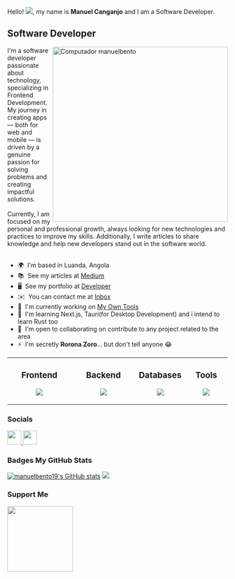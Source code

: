 Hello! ![](https://user-images.githubusercontent.com/18350557/176309783-0785949b-9127-417c-8b55-ab5a4333674e.gif), my name is **Manuel Canganjo** and I am a Software Developer.

Software Developer
------------------
<img src="https://raw.githubusercontent.com/MicaelliMedeiros/micaellimedeiros/master/image/computer-illustration.png" min-width="400px" max-width="400px" width="400px" align="right" alt="Computador manuelbento"/> 
I'm a software developer passionate about technology, specializing in Frontend Development. My journey in creating apps — both for web and mobile — is driven by a genuine passion for solving problems and creating impactful solutions.
<br><br>
Currently, I am focused on my personal and professional growth, always looking for new technologies and practices to improve my skills. Additionally, I write articles to share knowledge and help new developers stand out in the software world.
<br><br>

* 🌍  I'm based in Luanda, Angola
* 📚  See my articles at [Medium](https://medium.com/@manuelbento19)
* 🖥️  See my portfolio at [Developer](https://bentooo.vercel.app/)
* ✉️  You can contact me at [Inbox](mailto:manuelbentomb.223@gmail.com)
* 🚀  I'm currently working on [My Own Tools](http://github.com/manuelbento19)
* 🧠  I'm learning Next.js, Tauri(for Desktop Development) and i intend to learn Rust too
* 🤝  I'm open to collaborating on contribute to any project related to the area
* ⚡  I'm secretly **Rorona Zoro**... but don't tell anyone 😂

<table align="center"><tr><td valign="top" width="30%">

### <div align="center"> Frontend </div>

<p align="center">
<img src="https://skillicons.dev/icons?i=js,html,css,ts,react,nextjs,astro,tailwind,sass,bootstrap&theme=dark&perline=4" />
</p>

</td><td valign="top" width="30%">

### <div align="center"> Backend </div>

<p align="center">
<img src="https://skillicons.dev/icons?i=nodejs,express,nestjs,prisma,jest,vitest,net,rust&theme=dark&perline=4" />
</p>

</td><td valign="top" width="20%">

### <div align="center"> Databases </div>

<p align="center">
<img src="https://skillicons.dev/icons?i=mysql,postgres,firebase,redis&theme=dark&perline=2" />
</p>

</td><td valign="top" width="20%">

### <div align="center"> Tools </div>

<p align="center">
<img src="https://skillicons.dev/icons?i=figma,xd,docker,linux,vscode,git,github,bitbucket,azure,gitlab,bash,powershell,notion&theme=dark&perline=3" />
</p>

</td></tr></table>

### Socials
   
  <p align="left">
      <a href="https://www.github.com/manuelbento19" target="_blank" rel="noreferrer">
          <picture>
              <source media="(prefers-color-scheme: dark)" srcset="https://raw.githubusercontent.com/danielcranney/readme-generator/main/public/icons/socials/github-dark.svg" />
              <source media="(prefers-color-scheme: light)" srcset="https://raw.githubusercontent.com/danielcranney/readme-generator/main/public/icons/socials/github.svg" />
              <img src="https://raw.githubusercontent.com/danielcranney/readme-generator/main/public/icons/socials/github.svg" width="32" height="32" />
          </picture>
      </a>
      <a href="https://www.linkedin.com/in/manuel-bento" target="_blank" rel="noreferrer">
          <picture>
          <source media="(prefers-color-scheme: dark)" srcset="https://raw.githubusercontent.com/danielcranney/readme-generator/main/public/icons/socials/linkedin-dark.svg" />
          <source media="(prefers-color-scheme: light)" srcset="https://raw.githubusercontent.com/danielcranney/readme-generator/main/public/icons/socials/linkedin.svg" />
          <img src="https://raw.githubusercontent.com/danielcranney/readme-generator/main/public/icons/socials/linkedin.svg" width="32" height="32" />
          </picture>
      </a>
  </p>
  
  ### Badges <b>My GitHub Stats</b>
  <a href="http://www.github.com/manuelbento19"><img src="https://github-readme-stats.vercel.app/api?username=manuelbento19&show_icons=true&hide=&count_private=true&title_color=0891b2&text_color=ffffff&icon_color=0891b2&bg_color=1c1917&hide_border=true&show_icons=true" alt="manuelbento19's GitHub stats" /></a>
  <a href="http://www.github.com/manuelbento19"><img src="https://github-readme-streak-stats.herokuapp.com/?user=manuelbento19&stroke=ffffff&background=1c1917&ring=0891b2&fire=0891b2&currStreakNum=ffffff&currStreakLabel=0891b2&sideNums=ffffff&sideLabels=ffffff&dates=ffffff&hide_border=true" /></a>
  

  
  
  ### Support Me
  <a href="https://www.buymeacoffee.com/manuelbento19"><img src="https://cdn.buymeacoffee.com/buttons/v2/default-yellow.png" width="150"/></a>
